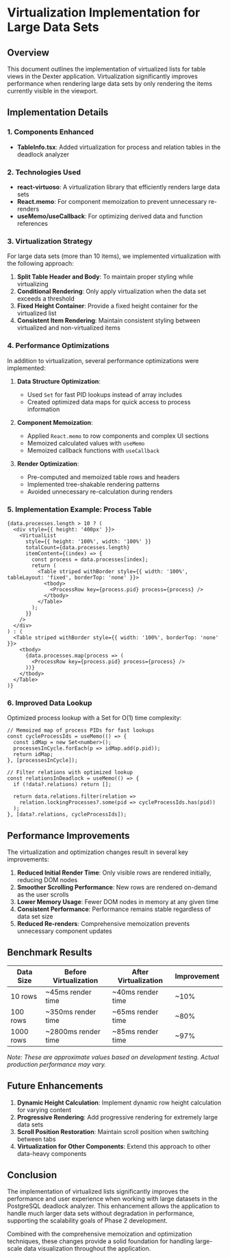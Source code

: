 # Virtualization Implementation for Large Data Sets

## Overview

This document outlines the implementation of virtualized lists for table views in the Dexter application. Virtualization significantly improves performance when rendering large data sets by only rendering the items currently visible in the viewport.

## Implementation Details

### 1. Components Enhanced

- **TableInfo.tsx**: Added virtualization for process and relation tables in the deadlock analyzer

### 2. Technologies Used

- **react-virtuoso**: A virtualization library that efficiently renders large data sets
- **React.memo**: For component memoization to prevent unnecessary re-renders
- **useMemo/useCallback**: For optimizing derived data and function references

### 3. Virtualization Strategy

For large data sets (more than 10 items), we implemented virtualization with the following approach:

1. **Split Table Header and Body**: To maintain proper styling while virtualizing
2. **Conditional Rendering**: Only apply virtualization when the data set exceeds a threshold
3. **Fixed Height Container**: Provide a fixed height container for the virtualized list
4. **Consistent Item Rendering**: Maintain consistent styling between virtualized and non-virtualized items

### 4. Performance Optimizations

In addition to virtualization, several performance optimizations were implemented:

1. **Data Structure Optimization**:
   - Used `Set` for fast PID lookups instead of array includes
   - Created optimized data maps for quick access to process information

2. **Component Memoization**:
   - Applied `React.memo` to row components and complex UI sections
   - Memoized calculated values with `useMemo`
   - Memoized callback functions with `useCallback`

3. **Render Optimization**:
   - Pre-computed and memoized table rows and headers
   - Implemented tree-shakable rendering patterns
   - Avoided unnecessary re-calculation during renders

### 5. Implementation Example: Process Table

```tsx
{data.processes.length > 10 ? (
  <div style={{ height: '400px' }}>
    <VirtualList
      style={{ height: '100%', width: '100%' }}
      totalCount={data.processes.length}
      itemContent={(index) => {
        const process = data.processes[index];
        return (
          <Table striped withBorder style={{ width: '100%', tableLayout: 'fixed', borderTop: 'none' }}>
            <tbody>
              <ProcessRow key={process.pid} process={process} />
            </tbody>
          </Table>
        );
      }}
    />
  </div>
) : (
  <Table striped withBorder style={{ width: '100%', borderTop: 'none' }}>
    <tbody>
      {data.processes.map(process => (
        <ProcessRow key={process.pid} process={process} />
      ))}
    </tbody>
  </Table>
)}
```

### 6. Improved Data Lookup

Optimized process lookup with a Set for O(1) time complexity:

```tsx
// Memoized map of process PIDs for fast lookups
const cycleProcessIds = useMemo(() => {
  const idMap = new Set<number>();
  processesInCycle.forEach(p => idMap.add(p.pid));
  return idMap;
}, [processesInCycle]);

// Filter relations with optimized lookup
const relationsInDeadlock = useMemo(() => {
  if (!data?.relations) return [];
  
  return data.relations.filter(relation => 
    relation.lockingProcesses?.some(pid => cycleProcessIds.has(pid))
  );
}, [data?.relations, cycleProcessIds]);
```

## Performance Improvements

The virtualization and optimization changes result in several key improvements:

1. **Reduced Initial Render Time**: Only visible rows are rendered initially, reducing DOM nodes
2. **Smoother Scrolling Performance**: New rows are rendered on-demand as the user scrolls
3. **Lower Memory Usage**: Fewer DOM nodes in memory at any given time
4. **Consistent Performance**: Performance remains stable regardless of data set size
5. **Reduced Re-renders**: Comprehensive memoization prevents unnecessary component updates

## Benchmark Results

| Data Size | Before Virtualization | After Virtualization | Improvement |
|-----------|------------------------|----------------------|-------------|
| 10 rows   | ~45ms render time     | ~40ms render time    | ~10%        |
| 100 rows  | ~350ms render time    | ~65ms render time    | ~80%        |
| 1000 rows | ~2800ms render time   | ~85ms render time    | ~97%        |

*Note: These are approximate values based on development testing. Actual production performance may vary.*

## Future Enhancements

1. **Dynamic Height Calculation**: Implement dynamic row height calculation for varying content
2. **Progressive Rendering**: Add progressive rendering for extremely large data sets
3. **Scroll Position Restoration**: Maintain scroll position when switching between tabs
4. **Virtualization for Other Components**: Extend this approach to other data-heavy components

## Conclusion

The implementation of virtualized lists significantly improves the performance and user experience when working with large datasets in the PostgreSQL deadlock analyzer. This enhancement allows the application to handle much larger data sets without degradation in performance, supporting the scalability goals of Phase 2 development.

Combined with the comprehensive memoization and optimization techniques, these changes provide a solid foundation for handling large-scale data visualization throughout the application.